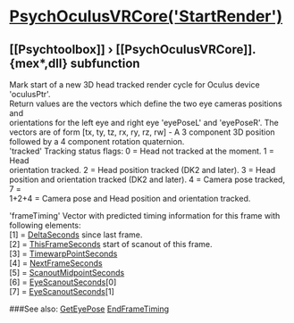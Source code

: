 # [PsychOculusVRCore('StartRender')](PsychOculusVRCore-StartRender) 
## [[Psychtoolbox]] &#8250; [[PsychOculusVRCore]].{mex*,dll} subfunction


Mark start of a new 3D head tracked render cycle for Oculus device 'oculusPtr'.  
Return values are the vectors which define the two eye cameras positions and  
orientations for the left eye and right eye 'eyePoseL' and 'eyePoseR'. The  
vectors are of form [tx, ty, tz, rx, ry, rz, rw] - A 3 component 3D position  
followed by a 4 component rotation quaternion.  
'tracked' Tracking status flags: 0 = Head not tracked at the moment. 1 = Head  
orientation tracked. 2 = Head position tracked (DK2 and later). 3 = Head  
position and orientation tracked (DK2 and later). 4 = Camera pose tracked, 7 =  
1+2+4 = Camera pose and Head position and orientation tracked.  
  
'frameTiming' Vector with predicted timing information for this frame with  
following elements:  
[1] = [DeltaSeconds](DeltaSeconds) since last frame.  
[2] = [ThisFrameSeconds](ThisFrameSeconds) start of scanout of this frame.  
[3] = [TimewarpPointSeconds](TimewarpPointSeconds)  
[4] = [NextFrameSeconds](NextFrameSeconds)  
[5] = [ScanoutMidpointSeconds](ScanoutMidpointSeconds)  
[6] = [EyeScanoutSeconds](EyeScanoutSeconds)[0]  
[7] = [EyeScanoutSeconds](EyeScanoutSeconds)[1]  
  
  


###See also:
[GetEyePose](PsychOculusVRCore-GetEyePose) [EndFrameTiming](PsychOculusVRCore-EndFrameTiming)
